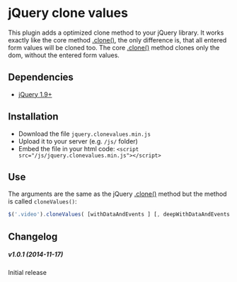 jQuery clone values
==============
This plugin adds a optimized clone method to your jQuery library. It works exactly like the core method <a href="https://api.jquery.com/clone/" target="_blank">.clone()</a>, the only difference is, that all entered form values will be cloned too. The core <a href="https://api.jquery.com/clone/" target="_blank">.clone()</a> method clones only the dom, without the entered form values.

## Dependencies
* <a href="http://jquery.com/" target="_blank">jQuery 1.9+</a>

## Installation
* Download the file `jquery.clonevalues.min.js`
* Upload it to your server (e.g. `/js/` folder)
* Embed the file in your html code: `<script src="/js/jquery.clonevalues.min.js"></script>`

## Use
The arguments are the same as the jQuery <a href="https://api.jquery.com/clone/" target="_blank">.clone()</a> method but the method is called `cloneValues()`:

```javascript
$('.video').cloneValues( [withDataAndEvents ] [, deepWithDataAndEvents ] );
```

## Changelog
##### v1.0.1 (2014-11-17)
Initial release
